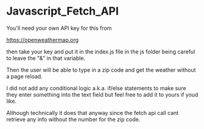 # Javascript_Fetch_API

You'll need your own API key for this from

https://openweathermap.org

then take your key and put it in the index.js file in the js folder being careful to leave the "&" in that variable.

Then the user will be able to type in a zip code and get the weather without a page reload.

I did not add any conditional logic a.k.a. if/else statements to make sure they enter something into the text field but feel free to add it to yours if youd like.

Although technically it does that anyway since the fetch api call cant retrieve any info without the number for the zip code.
